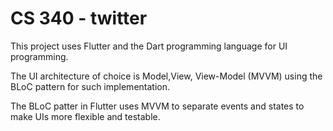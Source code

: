 # CS 340 - twitter

This project uses Flutter and the Dart programming language for UI programming.

The UI architecture of choice is Model,View, View-Model (MVVM) using the BLoC pattern for such implementation.

The BLoC patter in Flutter uses MVVM to separate events and states to make UIs more flexible and testable.
